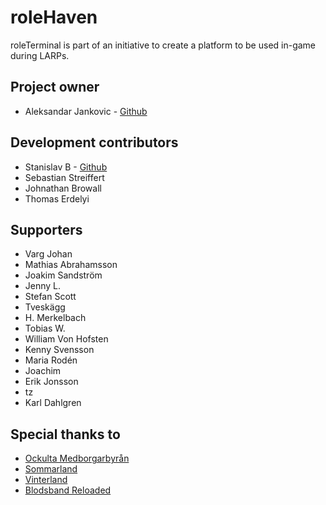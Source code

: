 # roleHaven

roleTerminal is part of an initiative to create a platform to be used in-game during LARPs.

## Project owner

* Aleksandar Jankovic - [Github](https://github.com/yxeri)

## Development contributors

* Stanislav B - [Github](https://github.com/stanislavb)
* Sebastian Streiffert
* Johnathan Browall
* Thomas Erdelyi

## Supporters

* Varg Johan
* Mathias Abrahamsson
* Joakim Sandström
* Jenny L.
* Stefan Scott
* Tveskägg
* H. Merkelbach
* Tobias W.
* William Von Hofsten
* Kenny Svensson
* Maria Rodén
* Joachim
* Erik Jonsson
* tz
* Karl Dahlgren

## Special thanks to

* [Ockulta Medborgarbyrån](http://www.ockultamedborgarbyran.com)
* [Sommarland](http://beratta.org/sommarland/)
* [Vinterland](http://beratta.org/vinterland/)
* [Blodsband Reloaded](https://www.bbreloaded.se)
